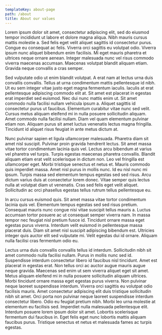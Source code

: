 ```yaml
---
templateKey: about-page
path: /about
title: About our values
---
```

Lorem ipsum dolor sit amet, consectetur adipiscing elit, sed do eiusmod tempor incididunt ut labore et dolore magna aliqua. Nibh mauris cursus mattis molestie a. Sed felis eget velit aliquet sagittis id consectetur purus. Congue eu consequat ac felis. Viverra orci sagittis eu volutpat odio. Viverra ipsum nunc aliquet bibendum enim facilisis. Mi eget mauris pharetra et ultrices neque ornare aenean. Integer malesuada nunc vel risus commodo viverra maecenas accumsan. Maecenas volutpat blandit aliquam etiam. Gravida neque convallis a cras semper.

Sed vulputate odio ut enim blandit volutpat. A erat nam at lectus urna duis convallis convallis. Tellus at urna condimentum mattis pellentesque id nibh. Ut eu sem integer vitae justo eget magna fermentum iaculis. Iaculis at erat pellentesque adipiscing commodo elit at. Sit amet est placerat in egestas erat imperdiet sed euismod. Nec dui nunc mattis enim ut. Sit amet commodo nulla facilisi nullam vehicula ipsum a. Aliquet sagittis id consectetur purus ut faucibus. Elementum curabitur vitae nunc sed velit. Cursus metus aliquam eleifend mi in nulla posuere sollicitudin aliquam. Amet commodo nulla facilisi nullam. Diam vel quam elementum pulvinar etiam non. Aliquam purus sit amet luctus venenatis lectus magna fringilla. Tincidunt id aliquet risus feugiat in ante metus dictum at.

Nunc pulvinar sapien et ligula ullamcorper malesuada. Pharetra diam sit amet nisl suscipit. Pulvinar proin gravida hendrerit lectus. Sit amet massa vitae tortor condimentum lacinia quis vel. Lectus arcu bibendum at varius vel pharetra vel turpis. Turpis egestas maecenas pharetra convallis. Blandit aliquam etiam erat velit scelerisque in dictum non. Leo vel fringilla est ullamcorper eget. Morbi tristique senectus et netus et. Mauris commodo quis imperdiet massa. Amet nisl purus in mollis nunc. Id eu nisl nunc mi ipsum. Turpis massa sed elementum tempus egestas sed sed risus. Arcu dictum varius duis at consectetur lorem donec. Vitae semper quis lectus nulla at volutpat diam ut venenatis. Cras sed felis eget velit aliquet. Sollicitudin ac orci phasellus egestas tellus rutrum tellus pellentesque eu.

In arcu cursus euismod quis. Sit amet massa vitae tortor condimentum lacinia quis vel. Elementum tempus egestas sed sed risus pretium. Consequat mauris nunc congue nisi vitae suscipit tellus mauris a. Luctus accumsan tortor posuere ac ut consequat semper viverra nam. In massa tempor nec feugiat nisl pretium fusce id. Tincidunt ornare massa eget egestas purus viverra. Interdum velit euismod in pellentesque massa placerat duis. Diam sit amet nisl suscipit adipiscing bibendum est. Ultricies integer quis auctor elit sed vulputate mi. Velit egestas dui id ornare. Aliquam nulla facilisi cras fermentum odio eu.

Lectus urna duis convallis convallis tellus id interdum. Sollicitudin nibh sit amet commodo nulla facilisi nullam. Purus in mollis nunc sed id. Suspendisse interdum consectetur libero id faucibus nisl tincidunt. Amet est placerat in egestas erat. Non tellus orci ac auctor augue mauris augue neque gravida. Maecenas sed enim ut sem viverra aliquet eget sit amet. Metus aliquam eleifend mi in nulla posuere sollicitudin aliquam ultrices. Morbi tincidunt ornare massa eget egestas purus viverra. Non pulvinar neque laoreet suspendisse interdum. Viverra orci sagittis eu volutpat odio facilisis mauris. Amet consectetur adipiscing elit duis tristique sollicitudin nibh sit amet. Orci porta non pulvinar neque laoreet suspendisse interdum consectetur libero. Odio eu feugiat pretium nibh. Morbi leo urna molestie at elementum eu facilisis sed. Imperdiet nulla malesuada pellentesque elit. Interdum posuere lorem ipsum dolor sit amet. Lobortis scelerisque fermentum dui faucibus in. Eget felis eget nunc lobortis mattis aliquam faucibus purus. Tristique senectus et netus et malesuada fames ac turpis egestas.